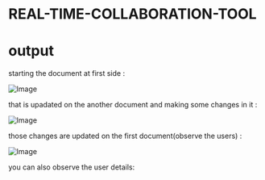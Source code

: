# REAL-TIME-COLLABORATION-TOOL




# output

starting the document at first side :

![Image](https://github.com/user-attachments/assets/6ed8ad76-ba1a-400e-a043-1a5992c15f9e)

that is upadated on the another document and making some changes in it :

![Image](https://github.com/user-attachments/assets/5f056e3e-d670-417e-bb36-ef401a71c7af)

those changes are updated on the first document(observe the users) :

![Image](https://github.com/user-attachments/assets/6c2222df-a649-4afb-8b44-93679a2a54e9)

you can also observe the user details:

